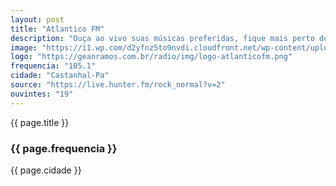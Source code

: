 ```yaml
---
layout: post
title: "Atlantico FM"
description: "Ouça ao vivo suas músicas preferidas, fique mais perto dos seus ídolos e participe das melhores promoções!"
image: "https://i1.wp.com/d2yfnz5to9nvdi.cloudfront.net/wp-content/uploads/2019/08/voesimples-passagens-promocionais-rock-in-rio.jpg?resize=1024,576"
logo: "https://geanramos.com.br/radio/img/logo-atlanticofm.png"
frequencia: "105.1"
cidade: "Castanhal-Pa"
source: "https://live.hunter.fm/rock_normal?v=2"
ouvintes: "19"
---
```

<span>{{ page.title }}</span>
<h3>{{ page.frequencia }}</h3>
<span>{{ page.cidade }}</span>
